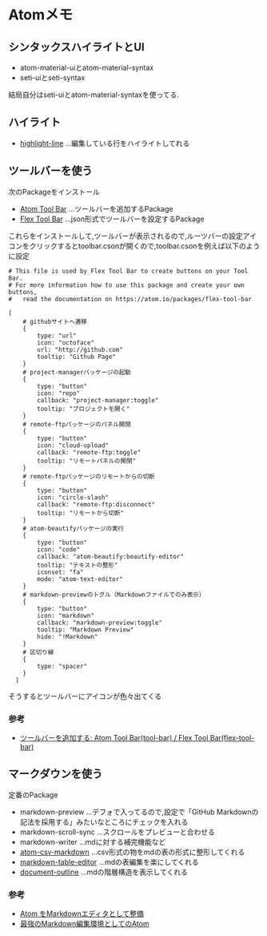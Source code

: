 # Atomメモ
## シンタックスハイライトとUI
- atom-material-uiとatom-material-syntax
- seti-uiとseti-syntax

結局自分はseti-uiとatom-material-syntaxを使ってる.

## ハイライト
- [highlight-line](https://atom.io/packages/highlight-line) ...編集している行をハイライトしてれる

## ツールバーを使う
次のPackageをインストール
- [Atom Tool Bar](https://atom.io/packages/tool-bar) ...ツールバーを追加するPackage
- [Flex Tool Bar](https://atom.io/packages/flex-tool-bar) ...json形式でツールバーを設定するPackage

これらをインストールして,ツールバーが表示されるので,ルーツバーの設定アイコンをクリックするとtoolbar.csonが開くので,toolbar.csonを例えば以下のように設定  

```
# This file is used by Flex Tool Bar to create buttons on your Tool Bar.
# For more information how to use this package and create your own buttons,
#   read the documentation on https://atom.io/packages/flex-tool-bar

[
    # githubサイトへ遷移
    {
        type: "url"
        icon: "octoface"
        url: "http://github.com"
        tooltip: "Github Page"
    }
    # project-managerパッケージの起動
    {
        type: "button"
        icon: "repo"
        callback: "project-manager:toggle"
        tooltip: "プロジェクトを開く"
    }
    # remote-ftpパッケージのパネル開閉
    {
        type: "button"
        icon: "cloud-upload"
        callback: "remote-ftp:toggle"
        tooltip: "リモートパネルの開閉"
    }
    # remote-ftpパッケージのリモートからの切断
    {
        type: "button"
        icon: "circle-slash"
        callback: "remote-ftp:disconnect"
        tooltip: "リモートから切断"
    }
    # atom-beautifyパッケージの実行
    {
        type: "button"
        icon: "code"
        callback: "atom-beautify:beautify-editor"
        tooltip: "テキストの整形"
        iconset: "fa"
        mode: "atom-text-editor"
    }
    # markdown-previewのトグル（Markdownファイルでのみ表示）
    {
        type: "button"
        icon: "markdown"
        callback: "markdown-preview:toggle"
        tooltip: "Markdown Preview"
        hide: "!Markdown"
    }
    # 区切り線
    {
        type: "spacer"
    }
  ]

```

そうするとツールバーにアイコンが色々出てくる



### 参考
- [ツールバーを追加する: Atom Tool Bar(tool-bar) / Flex Tool Bar(flex-tool-bar)](https://rfs.jp/sb/atom-github/atom_package_tool_bar.html)

## マークダウンを使う
定番のPackage
- markdown-preview ...デフォで入ってるので,設定で「GitHub Markdownの記法を採用する」みたいなところにチェックを入れる
- markdown-scroll-sync ...スクロールをプレビューと合わせる
- markdown-writer ...mdに対する補完機能など
- [atom-csv-markdown](https://atom.io/packages/atom-csv-markdown) ...csv形式の物をmdの表の形式に整形してくれる
- [markdown-table-editor](https://atom.io/packages/markdown-table-editor) ...mdの表編集を楽にしてくれる
- [document-outline](https://atom.io/packages/document-outline) ...mdの階層構造を表示してくれる

### 参考
- [Atom をMarkdownエディタとして整備](https://qiita.com/kouichi-c-nakamura/items/5b04fb1a127aac8ba3b0)
- [最強のMarkdown編集環境としてのAtom](http://takezoe.hatenablog.com/entry/2017/09/25/083522)
